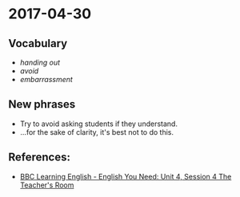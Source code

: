 # 2017-04-30

## Vocabulary

- *handing out*
- *avoid*
- *embarrassment*

## New phrases
- Try to avoid asking students if they understand. 
- ...for the sake of clarity, it's best not to do this.

## References:
- [BBC Learning English - English You Need: Unit 4, Session 4 The Teacher's Room](http://www.bbc.co.uk/learningenglish/english/course/english-you-need/unit-4/session-4)
